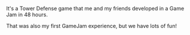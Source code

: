 It's a Tower Defense game that me and my friends developed in a Game Jam in 48 hours.

That was also my first GameJam experience, but we have lots of fun!
